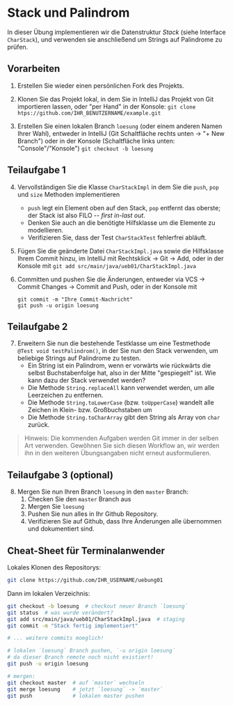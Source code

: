 # Stack und Palindrom

In dieser Übung implementieren wir die Datenstruktur _Stack_ (siehe Interface `CharStack`), und verwenden sie anschließend um Strings auf Palindrome zu prüfen.


## Vorarbeiten

1. Erstellen Sie wieder einen persönlichen Fork des Projekts.

2. Klonen Sie das Projekt lokal, in dem Sie in IntelliJ das Projekt von Git importieren lassen, oder "per Hand" in der Konsole: `git clone htps://github.com/IHR_BENUTZERNAME/example.git`

3. Erstellen Sie einen lokalen Branch `loesung` (oder einem anderen Namen Ihrer Wahl), entweder in IntelliJ (Git Schaltfläche rechts unten -> "+ New Branch") oder in der Konsole (Schaltfläche links unten: "Console"/"Konsole") `git checkout -b loesung`


## Teilaufgabe 1

4. Vervollständigen Sie die Klasse `CharStackImpl` in dem Sie die `push`, `pop` und `size` Methoden implementieren
	- `push` legt ein Element oben auf den Stack, `pop` entfernt das oberste; der Stack ist also FILO -- _first in-last out_.
	- Denken Sie auch an die benötigte Hilfsklasse um die Elemente zu modellieren.
	- Verifizieren Sie, dass der Test `CharStackTest` fehlerfrei abläuft.

5. Fügen Sie die geänderte Datei `CharStackImpl.java` sowie die Hilfsklasse Ihrem Commit hinzu, im IntelliJ mit Rechtsklick -> Git -> Add, oder in der Konsole mit `git add src/main/java/ueb01/CharStackImpl.java`

6. Committen und pushen Sie die Änderungen, entweder via VCS -> Commit Changes -> Commit and Push, oder in der Konsole mit
	```
	git commit -m "Ihre Commit-Nachricht"
	git push -u origin loesung
	```

## Teilaufgabe 2

7. Erweitern Sie nun die bestehende Testklasse um eine Testmethode `@Test void testPalindrom()`, in der Sie nun den Stack verwenden, um beliebige Strings auf Palindrome zu testen.
	- Ein String ist ein Palindrom, wenn er vorwärts wie rückwärts die selbst Buchstabenfolge hat, also in der Mitte "gespiegelt" ist.
		Wie kann dazu der Stack verwendet werden?
	- Die Methode `String.replaceAll` kann verwendet werden, um alle Leerzeichen zu entfernen.
	- Die Methode `String.toLowerCase` (bzw. `toUpperCase`) wandelt alle Zeichen in Klein- bzw. Großbuchstaben um
	- Die Methode `String.toCharArray` gibt den String als Array von `char` zurück.


> Hinweis: Die kommenden Aufgaben werden Git immer in der selben Art verwenden.
> Gewöhnen Sie sich diesen Workflow an, wir werden ihn in den weiteren Übungsangaben nicht erneut ausformulieren.


## Teilaufgabe 3 (optional)

8. Mergen Sie nun Ihren Branch `loesung` in den `master` Branch:
	1. Checken Sie den `master` Branch aus
	2. Mergen Sie `loesung`
	3. Pushen Sie nun alles in Ihr Github Repository.
	4. Verifizieren Sie auf Github, dass Ihre Änderungen alle übernommen und dokumentiert sind.


## Cheat-Sheet für Terminalanwender

Lokales Klonen des Repositorys:

```bash
git clone https://github.com/IHR_USERNAME/uebung01
```

Dann im lokalen Verzeichnis:

```bash
git checkout -b loesung  # checkout neuer Branch `loesung`
git status  # was wurde verändert?
git add src/main/java/ueb01/CharStackImpl.java  # staging
git commit -m "Stack fertig implementiert"

# ... weitere commits moeglich!

# lokalen `loesung` Branch pushen, `-u origin loesung` 
# da dieser Branch remote noch nicht existiert!
git push -u origin loesung

# mergen:
git checkout master  # auf `master` wechseln
git merge loesung    # jetzt `loesung` -> `master`
git push             # lokalen master pushen
```